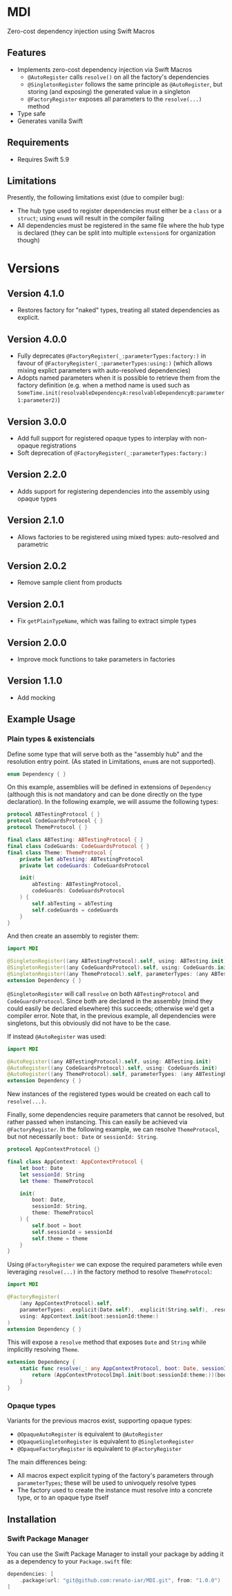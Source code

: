 # MDI
Zero-cost dependency injection using Swift Macros

## Features

- Implements zero-cost dependency injection via Swift Macros
  - `@AutoRegister` calls `resolve()` on all the factory's dependencies
  - `@SingletonRegister` follows the same principle as `@AutoRegister`, but storing (and exposing) the generated value in a singleton
  - `@FactoryRegister` exposes all parameters to the `resolve(...)` method
- Type safe
- Generates vanilla Swift

## Requirements

- Requires Swift 5.9

## Limitations

Presently, the following limitations exist (due to compiler bug):

- The hub type used to register dependencies must either be a `class` or a `struct`; using `enum`s will result in the compiler failing
- All dependencies must be registered in the same file where the hub type is declared (they can be split into multiple `extension`s for organization though)

# Versions

## Version 4.1.0

- Restores factory for "naked" types, treating all stated dependencies as explicit.

## Version 4.0.0

- Fully deprecates `@FactoryRegister(_:parameterTypes:factory:)` in favour of `@FactoryRegister(_:parameterTypes:using:)` (which allows mixing explict parameters with auto-resolved dependencies)
- Adopts named parameters when it is possible to retrieve them from the factory definition (e.g. when a method name is used such as `SomeTime.init(resolvableDependencyA:resolvableDependencyB:parameter1:parameter2)`)

## Version 3.0.0

- Add full support for registered opaque types to interplay with non-opaque registrations
- Soft deprecation of `@FactoryRegister(_:parameterTypes:factory:)`

## Version 2.2.0

- Adds support for registering dependencies into the assembly using opaque types

## Version 2.1.0

- Allows factories to be registered using mixed types: auto-resolved and parametric

## Version 2.0.2

- Remove sample client from products

## Version 2.0.1

- Fix `getPlainTypeName`, which was failing to extract simple types

## Version 2.0.0

- Improve mock functions to take parameters in factories

## Version 1.1.0

- Add mocking

## Example Usage

### Plain types & existencials

Define some type that will serve both as the "assembly hub" and the resolution entry point.
(As stated in Limitations, `enum`s are not supported).

```swift
enum Dependency { }
```

On this example, assemblies will be defined in extensions of `Dependency` (although this is not mandatory and can be done directly on the type declaration).
In the following example, we will assume the following types:

```swift
protocol ABTestingProtocol { }
protocol CodeGuardsProtocol { }
protocol ThemeProtocol { }

final class ABTesting: ABTestingProtocol { }
final class CodeGuards: CodeGuardsProtocol { }
final class Theme: ThemeProtocol {
    private let abTesting: ABTestingProtocol
    private let codeGuards: CodeGuardsProtocol

    init(
        abTesting: ABTestingProtocol,
        codeGuards: CodeGuardsProtocol
    ) {
        self.abTesting = abTesting
        self.codeGuards = codeGuards
    }
}
```

And then create an assembly to register them:

```swift
import MDI

@SingletonRegister((any ABTestingProtocol).self, using: ABTesting.init)
@SingletonRegister((any CodeGuardsProtocol).self, using: CodeGuards.init)
@SingletonRegister((any ThemeProtocol).self, parameterTypes: (any ABTestingProtocol).self, (any CodeGuardsProtocol).self, using: Theme.init(abTesting:codeGuards:))
extension Dependency { }
```

`@SingletonRegister` will call `resolve` on both `ABTestingProtocol` and `CodeGuardsProtocol`.
Since both are declared in the assembly (mind they could easily be declared elsewhere) this succeeds; otherwise we'd get a compiler error.
Note that, in the previous example, all dependencies were singletons, but this obviously did not have to be the case.

If instead `@AutoRegister` was used:

```swift
import MDI

@AutoRegister((any ABTestingProtocol).self, using: ABTesting.init)
@AutoRegister((any CodeGuardsProtocol).self, using: CodeGuards.init)
@AutoRegister((any ThemeProtocol).self, parameterTypes: (any ABTestingProtocol).self, (any CodeGuardsProtocol).self, using: Theme.init(abTesting:codeGuards:))
extension Dependency { }
```

New instances of the registered types would be created on each call to `resolve(...)`.

Finally, some dependencies require parameters that cannot be resolved, but rather passed when instancing.
This can easily be achieved via `@FactoryRegister`.
In the following example, we can resolve `ThemeProtocol`, but not necessarily `boot: Date` or `sessionId: String`.

```swift
protocol AppContextProtocol {}

final class AppContext: AppContextProtocol {
    let boot: Date
    let sessionId: String
    let theme: ThemeProtocol

    init(
        boot: Date,
        sessionId: String,
        theme: ThemeProtocol
    ) {
        self.boot = boot
        self.sessionId = sessionId
        self.theme = theme
    }
}
```

Using `@FactoryRegister` we can expose the required parameters while even leveraging `resolve(...)` in the factory method to resolve `ThemeProtocol`:

```swift
import MDI

@FactoryRegister(
    (any AppContextProtocol).self,
    parameterTypes: .explicit(Date.self), .explicit(String.self), .resolved((any Theme).self),
    using: AppContext.init(boot:sessionId:theme:)
)
extension Dependency { }
```

This will expose a `resolve` method that exposes `Date` and `String` while  implicitly resolving `Theme`.

```swift
extension Dependency {
    static func resolve(_: any AppContextProtocol, boot: Date, sessionId: String) -> any AppContextProtocol {
        return (AppContextProtocolImpl.init(boot:sessionId:theme:))(boot, sessionId, Self.resolve())
    }
}
```

### Opaque types

Variants for the previous macros exist, supporting opaque types:

- `@OpaqueAutoRegister` is equivalent to `@AutoRegister`
- `@OpaqueSingletonRegister` is equivalent to `@SingletonRegister`
- `@OpaqueFactoryRegister` is equivalent to `@FactoryRegister`

The main differences being:

- All macros expect explicit typing of the factory's parameters through `parameterTypes`; these will be used to univoquely resolve types
- The factory used to create the instance must resolve into a concrete type, or to an opaque type itself

## Installation

### Swift Package Manager

You can use the Swift Package Manager to install your package by adding it as a dependency to your `Package.swift` file:

```swift
dependencies: [
    .package(url: "git@github.com:renato-iar/MDI.git", from: "1.0.0")
]
